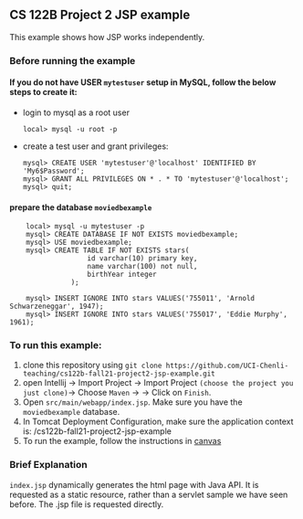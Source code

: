 ## CS 122B Project 2 JSP example

This example shows how JSP works independently.

### Before running the example
#### If you do not have USER `mytestuser` setup in MySQL, follow the below steps to create it:

 - login to mysql as a root user 
    ```
    local> mysql -u root -p
    ```

 - create a test user and grant privileges:
    ```
    mysql> CREATE USER 'mytestuser'@'localhost' IDENTIFIED BY 'My6$Password';
    mysql> GRANT ALL PRIVILEGES ON * . * TO 'mytestuser'@'localhost';
    mysql> quit;
    ```

#### prepare the database `moviedbexample`
 
```    
    local> mysql -u mytestuser -p
    mysql> CREATE DATABASE IF NOT EXISTS moviedbexample;
    mysql> USE moviedbexample;
    mysql> CREATE TABLE IF NOT EXISTS stars(
                   id varchar(10) primary key,
                   name varchar(100) not null,
                   birthYear integer
               );
    
    mysql> INSERT IGNORE INTO stars VALUES('755011', 'Arnold Schwarzeneggar', 1947);
    mysql> INSERT IGNORE INTO stars VALUES('755017', 'Eddie Murphy', 1961);
```    
### To run this example: 
1. clone this repository using `git clone https://github.com/UCI-Chenli-teaching/cs122b-fall21-project2-jsp-example.git`
2. open Intellij -> Import Project -> Import Project `(choose the project you just clone)`-> Choose `Maven` -> -> Click on `Finish`.
3. Open `src/main/webapp/index.jsp`. Make sure you have the `moviedbexample` database.
4. In Tomcat Deployment Configuration, make sure the application context is: /cs122b-fall21-project2-jsp-example
5. To run the example, follow the instructions in [canvas](https://canvas.eee.uci.edu/courses/40150/pages/intellij-idea-tomcat-configuration)

### Brief Explanation
`index.jsp` dynamically generates the html page with Java API. It is requested as a static resource, rather than a servlet sample we have seen before.
The .jsp file is requested directly.
